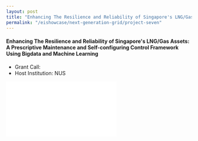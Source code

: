```yaml
---
layout: post
title: "Enhancing The Resilience and Reliability of Singapore's LNG/Gas Assets: A Prescriptive Maintenance and Self-configuring Control Framework Using Bigdata and Machine Learning"
permalink: "/eishowcase/next-generation-grid/project-seven"
---
```

#### Enhancing The Resilience and Reliability of Singapore's LNG/Gas Assets: A Prescriptive Maintenance and Self-configuring Control Framework Using Bigdata and Machine Learning
* Grant Call: 
* Host Institution: NUS

<div class="showcase-embed-container">
	<embed type="application/pdf" src="/files/showcase/next_generation_grid_07.pdf#view=FitH">
</div>